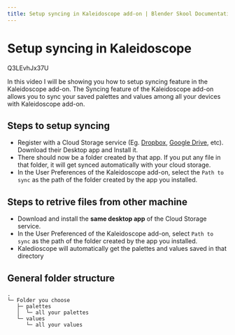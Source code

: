 ```yaml
---
title: Setup syncing in Kaleidoscope add-on | Blender Skool Documentation
---
```


# Setup syncing in Kaleidoscope

<youtube>
	Q3LEvhJx37U
</youtube>

In this video I will be showing you how to setup syncing feature in the Kaleidoscope add-on. The Syncing feature of the Kaleidoscope add-on allows you to sync your saved palettes and values among all your devices with Kaleidoscope add-on.


## Steps to setup syncing
- Register with a Cloud Storage service (Eg. [Dropbox](https://www.dropbox.com/), [Google Drive](https://drive.google.com/), etc). Download their Desktop app and Install it.
- There should now be a folder created by that app. If you put any file in that folder, it will get synced automatically with your cloud storage.
- In the User Preferences of the Kaleidoscope add-on, select the `Path to sync` as the path of the folder created by the app you installed.

## Steps to retrive files from other machine
- Download and install the **same desktop app** of the Cloud Storage service.
- In the User Preferenced of the Kaleidoscope add-on, select `Path to sync` as the path of the folder created by the app you installed.
- Kaledioscope will automatically get the palettes and values saved in that directory

## General folder structure

```text
.
└─ Folder you choose
   ├─ palettes
   │  └─ all your palettes
   └─ values
      └─ all your values
```